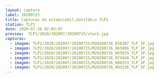 ```yaml
---
layout: capture
label: 20200725
title: Capturas da esta&ccedil;&atilde;o TLP1
station: TLP1
date: 2020-07-26 02:03:07
preview:  TLP1/2020/202007/20200725/stack.jpg
capturas:
  - imagem: TLP1/2020/202007/20200725/M20200726_020307_TLP_1P.jpg
  - imagem: TLP1/2020/202007/20200725/M20200726_065806_TLP_1P.jpg
  - imagem: TLP1/2020/202007/20200725/M20200726_065829_TLP_1P.jpg
  - imagem: TLP1/2020/202007/20200725/M20200726_075840_TLP_1P.jpg
  - imagem: TLP1/2020/202007/20200725/M20200726_080353_TLP_1P.jpg
  - imagem: TLP1/2020/202007/20200725/M20200726_083236_TLP_1P.jpg
---
```

